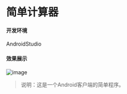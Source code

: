 # 简单计算器

#### 开发环境

AndroidStudio

#### 效果展示
![image](https://user-images.githubusercontent.com/57678321/183427356-058f93fa-6c43-45fc-91df-879167b1a886.png)


> 说明：这是一个Android客户端的简单程序。
